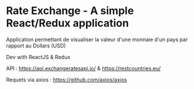 # Rate Exchange - A simple React/Redux application

Application permettant de visualiser la valeur d'une monnaie d'un pays par rapport au Dollars (USD)

Dev with ReactJS & Redux

API : https://api.exchangeratesapi.io/ & https://restcountries.eu/

Requets via axios : https://github.com/axios/axios
